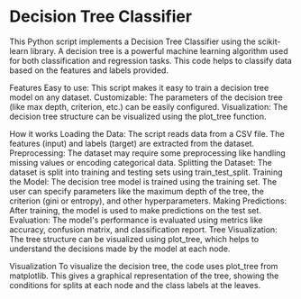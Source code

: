 # Decision Tree Classifier
This Python script implements a Decision Tree Classifier using the scikit-learn library. A decision tree is a powerful machine learning algorithm used for both classification and regression tasks. This code helps to classify data based on the features and labels provided.

Features
Easy to use: This script makes it easy to train a decision tree model on any dataset.
Customizable: The parameters of the decision tree (like max depth, criterion, etc.) can be easily configured.
Visualization: The decision tree structure can be visualized using the plot_tree function.

How it works
Loading the Data: The script reads data from a CSV file. The features (input) and labels (target) are extracted from the dataset.
Preprocessing: The dataset may require some preprocessing like handling missing values or encoding categorical data.
Splitting the Dataset: The dataset is split into training and testing sets using train_test_split.
Training the Model: The decision tree model is trained using the training set. The user can specify parameters like the maximum depth of the tree, the criterion (gini or entropy), and other hyperparameters.
Making Predictions: After training, the model is used to make predictions on the test set.
Evaluation: The model's performance is evaluated using metrics like accuracy, confusion matrix, and classification report.
Tree Visualization: The tree structure can be visualized using plot_tree, which helps to understand the decisions made by the model at each node.

Visualization
To visualize the decision tree, the code uses plot_tree from matplotlib. This gives a graphical representation of the tree, showing the conditions for splits at each node and the class labels at the leaves.
